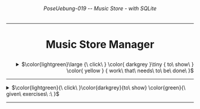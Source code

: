 ###### <p align="center"> PoseUebung-019 -- Music Store - with SQLite </p>

---
# <p align="center"> Music Store Manager </p>

<div align="right">

 <details>

  <summary>
   $\color{lightgreen}\large {\ click\ }
    \color{ darkgrey }\tiny  { to\ show\ }
    \color{ yellow }         { work\ that\ needs\ to\ be\ done\ }$

  </summary>

  <div align="left">

- 1. Implementation of SQLite Database [ ]
- 2. Implementation of Serializable [ ]
- 3. Addition of UML-Diagrams: [ ]
    > - i. Usecase Diagram [ ]
    > - ii. Class Diagram [ ]
    > - iii. Sequence Diagram [ ]

  </div>

 </details>

</div>

---

<details>
  <summary> $\color{lightgreen}{\ click\ }\color{darkgrey}{to\ show} \color{green}{\ given\ exercises\ :\ }$ 
  </summary>
 
  <div align="left"> 

  - ### *Repositories - Gehrer*:  
  > - [ Template - Git/Readme.md ](https://github.com/leoggehrer/MusicStore-Template/blob/master/README.md)
  > - [ Serializable - Git/Repo ](https://github.com/leoggehrer/MusicStoreSerializable-Template)
  > - [ Full Part A - Git/Readme.md ](https://github.com/leoggehrer/MusicStorePartA/blob/master/README.md)

  </div>
</details>

---


